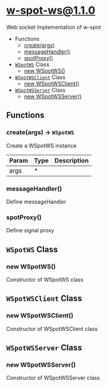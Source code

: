 # w-spot-ws@1.1.0

Web socket implementation of w-spot

+ Functions
  + [create(args)](#w-spot-ws-function-create)
  + [messageHandler()](#w-spot-ws-function-message-handler)
  + [spotProxy()](#w-spot-ws-function-spot-proxy)
+ [`WSpotWS`](#w-spot-ws-classes) Class
  + [new WSpotWS()](#w-spot-ws-classes-w-spot-w-s-constructor)
+ [`WSpotWSClient`](#w-spot-ws-classes) Class
  + [new WSpotWSClient()](#w-spot-ws-classes-w-spot-w-s-client-constructor)
+ [`WSpotWSServer`](#w-spot-ws-classes) Class
  + [new WSpotWSServer()](#w-spot-ws-classes-w-spot-w-s-server-constructor)

## Functions

<a class='md-heading-link' name="w-spot-ws-function-create" ></a>

### create(args) -> `WSpotWS`

Create a WSpotWS instance

| Param | Type | Description |
| ----- | --- | -------- |
| args | * |  |

<a class='md-heading-link' name="w-spot-ws-function-message-handler" ></a>

### messageHandler()

Define messageHandler
<a class='md-heading-link' name="w-spot-ws-function-spot-proxy" ></a>

### spotProxy()

Define signal proxy


<a class='md-heading-link' name="w-spot-ws-classes"></a>

## `WSpotWS` Class






<a class='md-heading-link' name="w-spot-ws-classes-w-spot-w-s-constructor" ></a>

### new WSpotWS()

Constructor of WSpotWS class



<a class='md-heading-link' name="w-spot-ws-classes"></a>

## `WSpotWSClient` Class






<a class='md-heading-link' name="w-spot-ws-classes-w-spot-w-s-client-constructor" ></a>

### new WSpotWSClient()

Constructor of WSpotWSClient class



<a class='md-heading-link' name="w-spot-ws-classes"></a>

## `WSpotWSServer` Class






<a class='md-heading-link' name="w-spot-ws-classes-w-spot-w-s-server-constructor" ></a>

### new WSpotWSServer()

Constructor of WSpotWSServer class





